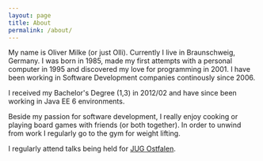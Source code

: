 ```yaml
---
layout: page
title: About
permalink: /about/
---
```


My name is Oliver Milke (or just Olli). Currently I live in Braunschweig, Germany. I was born in 1985, made my first attempts with a personal computer in 1995 and discovered my love for programming in 2001. I have been working in Software Development companies continously since 2006.

I received my Bachelor's Degree (1,3) in 2012/02 and have since been working in Java EE 6 environments.

Beside my passion for software development, I really enjoy cooking or playing board games with friends (or both together). In order to unwind from work I regularly go to the gym for weight lifting.

I regularly attend talks being held for [JUG Ostfalen](http://www.jug-ostfalen.de/).